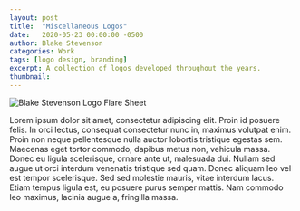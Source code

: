 ```yaml
---
layout: post
title:  "Miscellaneous Logos"
date:   2020-05-23 00:00:00 -0500
author: Blake Stevenson
categories: Work
tags: [logo design, branding]
excerpt: A collection of logos developed throughout the years.
thumbnail:
---
```


![Blake Stevenson Logo Flare Sheet](https://drive.google.com/uc?export=view&id=1zUQ1EZktXcjTN8YoeEuN2kbYB9NAJ1Ek)

Lorem ipsum dolor sit amet, consectetur adipiscing elit. Proin id posuere felis. In orci lectus, consequat consectetur nunc in, maximus volutpat enim. Proin non neque pellentesque nulla auctor lobortis tristique egestas sem. Maecenas eget tortor commodo, dapibus metus non, vehicula massa. Donec eu ligula scelerisque, ornare ante ut, malesuada dui. Nullam sed augue ut orci interdum venenatis tristique sed quam. Donec aliquam leo vel est tempor scelerisque. Sed sed molestie mauris, vitae interdum lacus. Etiam tempus ligula est, eu posuere purus semper mattis. Nam commodo leo maximus, lacinia augue a, fringilla massa.
